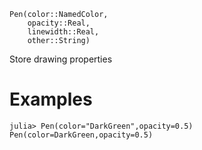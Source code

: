 ```
Pen(color::NamedColor,
    opacity::Real,
    linewidth::Real,
    other::String)
```

Store drawing properties

# Examples

```julia-repl
julia> Pen(color="DarkGreen",opacity=0.5)
Pen(color=DarkGreen,opacity=0.5)
```
